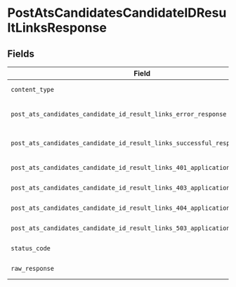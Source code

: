 # PostAtsCandidatesCandidateIDResultLinksResponse


## Fields

| Field                                                                                                                                                          | Type                                                                                                                                                           | Required                                                                                                                                                       | Description                                                                                                                                                    |
| -------------------------------------------------------------------------------------------------------------------------------------------------------------- | -------------------------------------------------------------------------------------------------------------------------------------------------------------- | -------------------------------------------------------------------------------------------------------------------------------------------------------------- | -------------------------------------------------------------------------------------------------------------------------------------------------------------- |
| `content_type`                                                                                                                                                 | *str*                                                                                                                                                          | :heavy_check_mark:                                                                                                                                             | HTTP response content type for this operation                                                                                                                  |
| `post_ats_candidates_candidate_id_result_links_error_response`                                                                                                 | [Optional[shared.PostAtsCandidatesCandidateIDResultLinksErrorResponse]](../../models/shared/postatscandidatescandidateidresultlinkserrorresponse.md)           | :heavy_minus_sign:                                                                                                                                             | POST /ats/candidates/:candidate_id/result-links Error response                                                                                                 |
| `post_ats_candidates_candidate_id_result_links_successful_response`                                                                                            | [Optional[shared.PostAtsCandidatesCandidateIDResultLinksSuccessfulResponse]](../../models/shared/postatscandidatescandidateidresultlinkssuccessfulresponse.md) | :heavy_minus_sign:                                                                                                                                             | POST /ats/candidates/:candidate_id/result-links Successful response                                                                                            |
| `post_ats_candidates_candidate_id_result_links_401_application_json_object`                                                                                    | [Optional[PostAtsCandidatesCandidateIDResultLinks401ApplicationJSON]](../../models/operations/postatscandidatescandidateidresultlinks401applicationjson.md)    | :heavy_minus_sign:                                                                                                                                             | Returned when the authentication header was invalid or missing.                                                                                                |
| `post_ats_candidates_candidate_id_result_links_403_application_json_object`                                                                                    | [Optional[PostAtsCandidatesCandidateIDResultLinks403ApplicationJSON]](../../models/operations/postatscandidatescandidateidresultlinks403applicationjson.md)    | :heavy_minus_sign:                                                                                                                                             | Returned when the passed integration is inactive.                                                                                                              |
| `post_ats_candidates_candidate_id_result_links_404_application_json_object`                                                                                    | [Optional[PostAtsCandidatesCandidateIDResultLinks404ApplicationJSON]](../../models/operations/postatscandidatescandidateidresultlinks404applicationjson.md)    | :heavy_minus_sign:                                                                                                                                             | Returned when a requested resource is not found.                                                                                                               |
| `post_ats_candidates_candidate_id_result_links_503_application_json_object`                                                                                    | [Optional[PostAtsCandidatesCandidateIDResultLinks503ApplicationJSON]](../../models/operations/postatscandidatescandidateidresultlinks503applicationjson.md)    | :heavy_minus_sign:                                                                                                                                             | Returned when no sync has finished successfully yet                                                                                                            |
| `status_code`                                                                                                                                                  | *int*                                                                                                                                                          | :heavy_check_mark:                                                                                                                                             | HTTP response status code for this operation                                                                                                                   |
| `raw_response`                                                                                                                                                 | [requests.Response](https://requests.readthedocs.io/en/latest/api/#requests.Response)                                                                          | :heavy_minus_sign:                                                                                                                                             | Raw HTTP response; suitable for custom response parsing                                                                                                        |